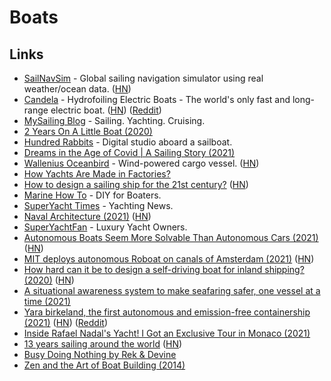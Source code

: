 # Boats

## Links

- [SailNavSim](https://8bitbyte.ca/sailnavsim/) - Global sailing navigation simulator using real weather/ocean data. ([HN](https://news.ycombinator.com/item?id=23661326))
- [Candela](https://candela.com/) - Hydrofoiling Electric Boats - The world's only fast and long-range electric boat. ([HN](https://news.ycombinator.com/item?id=24222208)) ([Reddit](https://www.reddit.com/r/Futurology/comments/sxnk42/swedish_company_candela_says_its_electric/))
- [MySailing Blog](http://www.mysailing.com.au/) - Sailing. Yachting. Cruising.
- [2 Years On A Little Boat (2020)](https://www.youtube.com/watch?v=ycbNQV9oRL4)
- [Hundred Rabbits](https://www.youtube.com/channel/UCzdg4pZb-viC3EdA1zxRl4A) - Digital studio aboard a sailboat.
- [Dreams in the Age of Covid | A Sailing Story (2021)](https://www.youtube.com/watch?v=fpitMQpKaaw)
- [Wallenius Oceanbird](https://www.oceanbirdwallenius.com/) - Wind-powered cargo vessel. ([HN](https://news.ycombinator.com/item?id=26054096))
- [How Yachts Are Made in Factories?](https://www.youtube.com/watch?v=BtWfDIqS_eQ&t=16s)
- [How to design a sailing ship for the 21st century?](https://solar.lowtechmagazine.com/2021/05/how-to-design-a-sailing-ship-for-the-21st-century.html) ([HN](https://news.ycombinator.com/item?id=27181842))
- [Marine How To](https://marinehowto.com/) - DIY for Boaters.
- [SuperYacht Times](https://www.superyachttimes.com/) - Yachting News.
- [Naval Architecture (2021)](https://ciechanow.ski/naval-architecture/) ([HN](https://news.ycombinator.com/item?id=27973295))
- [SuperYachtFan](https://www.superyachtfan.com/) - Luxury Yacht Owners.
- [Autonomous Boats Seem More Solvable Than Autonomous Cars (2021)](https://spectrum.ieee.org/mit-robot-boats) ([HN](https://news.ycombinator.com/item?id=29024204))
- [MIT deploys autonomous Roboat on canals of Amsterdam (2021)](https://news.mit.edu/2021/autonomous-taxi-roboats-1027) ([HN](https://news.ycombinator.com/item?id=29023983))
- [How hard can it be to design a self-driving boat for inland shipping? (2020)](https://thomas.toye.io/posts/self-driving-boat/) ([HN](https://news.ycombinator.com/item?id=29024748))
- [A situational awareness system to make seafaring safer, one vessel at a time (2021)](https://aqworks.com/en/work/groke/)
- [Yara birkeland, the first autonomous and emission-free containership (2021)](https://gcaptain.com/yara-birkeland-worlds-first-autonomous-zero-emission-ship/) ([HN](https://news.ycombinator.com/item?id=29292322)) ([Reddit](https://www.reddit.com/r/UpliftingNews/comments/qz6muu/the_worlds_first_electric_and_selfpropelled/))
- [Inside Rafael Nadal's Yacht! I Got an Exclusive Tour in Monaco (2021)](https://www.youtube.com/watch?v=RsurbNcFjuc)
- [13 years sailing around the world](http://blog.mailasail.com/wildfox) ([HN](https://news.ycombinator.com/item?id=30084217))
- [Busy Doing Nothing by Rek & Devine](https://hundredrabbits.itch.io/busy-doing-nothing)
- [Zen and the Art of Boat Building (2014)](https://www.yachtmollymawk.com/2014/11/zen-and-the-art-of-boat-building/)
